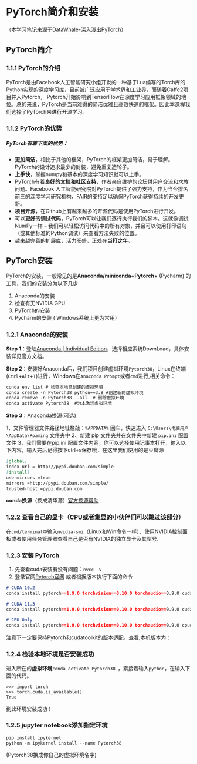 # PyTorch简介和安装
（本学习笔记来源于[DataWhale-深入浅出PyTorch](https://github.com/datawhalechina/thorough_pytorch)）
## PyTorch简介

### 1.1.1 PyTorch的介绍

PyTorch是由Facebook人工智能研究小组开发的一种基于Lua编写的Torch库的Python实现的深度学习库，目前被广泛应用于学术界和工业界，而随着Caffe2项目并入Pytorch， Pytorch开始影响到TensorFlow在深度学习应用框架领域的地位。总的来说，PyTorch是当前难得的简洁优雅且高效快速的框架。因此本课程我们选择了PyTorch来进行开源学习。

### 1.1.2 PyTorch的优势

##### PyTorch有着下面的优势：

+ **更加简洁**，相比于其他的框架，PyTorch的框架更加简洁，易于理解。PyTorch的设计追求最少的封装，避免重复造轮子。
+ **上手快**，掌握numpy和基本的深度学习知识就可以上手。
+ PyTorch有着**良好的文档和社区支持**，作者亲自维护的论坛供用户交流和求教问题。Facebook 人工智能研究院对PyTorch提供了强力支持，作为当今排名前三的深度学习研究机构，FAIR的支持足以确保PyTorch获得持续的开发更新。
+ **项目开源**，在Github上有越来越多的开源代码是使用PyTorch进行开发。
+ 可以**更好的调试代码**，PyTorch可以让我们逐行执行我们的脚本。这就像调试NumPy一样 – 我们可以轻松访问代码中的所有对象，并且可以使用打印语句（或其他标准的Python调试）来查看方法失败的位置。
+ 越来越完善的扩展库，活力旺盛，正处在**当打之年**。

## PyTorch安装

PyTorch的安装，一般常见的是**Anaconda/miniconda+Pytorch**+ (Pycharm) 的工具，我们的安装分为以下几步

1. Anaconda的安装
2. 检查有无NVIDIA GPU
3. PyTorch的安装
4. Pycharm的安装 ( Windows系统上更为常用）

### 1.2.1 Anaconda的安装

**Step 1**：登陆[Anaconda | Individual Edition](https://www.anaconda.com/products/individual)，选择相应系统DownLoad，具体安装详见官方文档。

**Step 2**：安装好Anaconda后，我们项目创建虚拟环境`Pytorch38`，Linux在终端(`Ctrl`+`Alt`+`T`)进行，Windows在`Anaconda Prompt`或者`cmd`进行,相关命令：

```md
conda env list # 检查本地已创建的虚拟环境
conda create -n Pytorch38 python==3.8 #创建新的虚拟环境
conda remove -n Pytorch38 --all  # 删除虚拟环境
conda activate Pytorch38  #为本激活虚拟环境
```

**Step 3**：Anaconda换源(可选)

1、文件管理器文件路径地址栏敲：`%APPDATA%` 回车，快速进入 `C:\Users\电脑用户\AppData\Roaming` 文件夹中
2、新建 pip 文件夹并在文件夹中新建 `pip.ini` 配置文件
3、我们需要在pip.ini 配置文件内容，你可以选择使用记事本打开，输入以下内容，输入完后记得按下ctrl+s保存哦，在这里我们使用的是豆瓣源

```md
[global]
index-url = http://pypi.douban.com/simple
[install]
use-mirrors =true
mirrors =http://pypi.douban.com/simple/
trusted-host =pypi.douban.com
```
**conda换源**（换成清华源）[官方换源帮助](https://mirrors.tuna.tsinghua.edu.cn/help/anaconda/)

### 1.2.2 查看自己的显卡（CPU或者集显的小伙伴们可以跳过该部分）

在`cmd/terminal中`输入`nvidia-smi`（Linux和Win命令一样）、使用NVIDIA控制面板或者使用任务管理器查看自己是否有NVIDIA的独立显卡及其型号.

### 1.2.3 安装 PyTorch

1. 先查看cuda安装有没有问题：`nvcc -V`
2. 登录官网[Pytorch官网](https://pytorch.org/) 或者根据版本执行下面的命令
```md
# CUDA 10.2
conda install pytorch==1.9.0 torchvision==0.10.0 torchaudio==0.9.0 cudatoolkit=10.2 -c pytorch

# CUDA 11.3
conda install pytorch==1.9.0 torchvision==0.10.0 torchaudio==0.9.0 cudatoolkit=11.3 -c pytorch -c conda-forge

# CPU Only
conda install pytorch==1.9.0 torchvision==0.10.0 torchaudio==0.9.0 cpuonly -c pytorch
```
注意下一定要保持Pytorch和cudatoolkit的版本适配。[查看](https://pytorch.org/get-started/previous-versions/),本机版本为：


### 1.2.4 检验本地环境是否安装成功

进入所在的**虚拟环境**`conda activate Pytorch38 `，紧接着输入`python`，在输入下面的代码。

```shell
>>> import torch                                                      
>>> torch.cuda.is_available()
True
```
到此环境安装成功！

### 1.2.5 jupyter notebook添加指定环境

```shell
pip install ipykernel
python -m ipykernel install --name Pytorch38
```
(Pytorch38换成你自己的虚拟环境名字)


